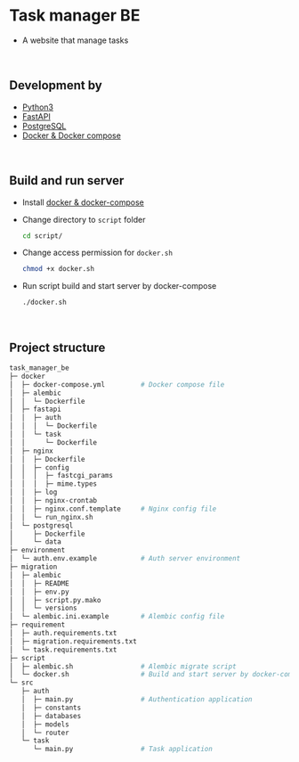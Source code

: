 # Task manager BE

-   A website that manage tasks

<br>

## Development by

-   [Python3](https://www.python.org/)
-   [FastAPI](https://fastapi.tiangolo.com/)
-   [PostgreSQL](https://www.postgresql.org/)
-   [Docker & Docker compose](https://www.docker.com/)

<br>

## Build and run server

-   Install [docker & docker-compose](https://www.docker.com/)

-   Change directory to `script` folder

    ```bash
    cd script/
    ```

-   Change access permission for `docker.sh`

    ```bash
    chmod +x docker.sh
    ```

-   Run script build and start server by docker-compose
    ```bash
    ./docker.sh
    ```

<br>

## Project structure

```bash
task_manager_be
├─ docker
│  ├─ docker-compose.yml         # Docker compose file
│  ├─ alembic
│  │  └─ Dockerfile
│  ├─ fastapi
│  │  ├─ auth
│  │  │  └─ Dockerfile
│  │  └─ task
│  │     └─ Dockerfile
│  ├─ nginx
│  │  ├─ Dockerfile
│  │  ├─ config
│  │  │  ├─ fastcgi_params
│  │  │  ├─ mime.types
│  │  ├─ log
│  │  ├─ nginx-crontab
│  │  ├─ nginx.conf.template     # Nginx config file
│  │  └─ run_nginx.sh
│  └─ postgresql
│     ├─ Dockerfile
│     └─ data
├─ environment
│  └─ auth.env.example           # Auth server environment
├─ migration
│  ├─ alembic
│  │  ├─ README
│  │  ├─ env.py
│  │  ├─ script.py.mako
│  │  └─ versions
│  └─ alembic.ini.example        # Alembic config file
├─ requirement
│  ├─ auth.requirements.txt
│  ├─ migration.requirements.txt
│  └─ task.requirements.txt
├─ script
│  ├─ alembic.sh                 # Alembic migrate script
│  └─ docker.sh                  # Build and start server by docker-compose script
└─ src
   ├─ auth
   │  ├─ main.py                 # Authentication application
   │  ├─ constants
   │  ├─ databases
   │  ├─ models
   │  └─ router
   └─ task
      └─ main.py                 # Task application

```
